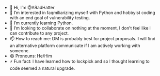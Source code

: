 - 👋 Hi, I’m @ARadHatter
- 👀 I’m interested in faqmiliarizing myself with Python and hobbyist coding with an end goal of vulnerability testing.
- 🌱 I’m currently learning Python.
- 💞️ I’m looking to collaborate on nothing at the moment, I don't feel like I can contribute to any project.
- 📫 How to reach me: DM is probably best for project proposals. I will find an alternative platform communicate if I am actively working with someone.
- 😄 Pronouns: He/Him
- ⚡ Fun fact: I have learned how to lockpick and so I thought learning to code seemed a natural upgrade.

<!---
ARadHatter/ARadHatter is a ✨ special ✨ repository because its `README.md` (this file) appears on your GitHub profile.
You can click the Preview link to take a look at your changes.
--->
